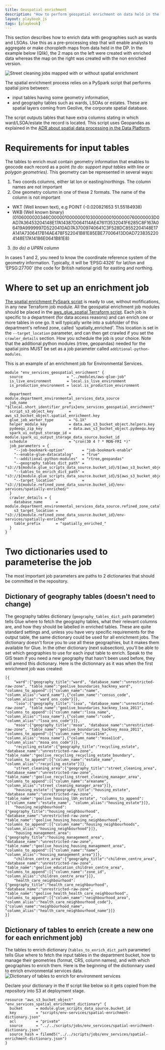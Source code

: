 ```yaml
---
title: Geospatial enrichment
description: "How to perform geospatial enrichment on data held in the data platform"
layout: playbook_js
tags: [playbook]
---
```


This section describes how to enrich data with geographies such as wards and LSOAs. 
Use this as a pre-processing step that will enable analysts to aggregate or make choropleth maps from data held in the DP. In the example below (Qlik), the 2 maps on the left were created with enriched data whereas the map on the right was created with the non enriched version.

![Street cleaning jobs mapped with or without spatial enrichment](../images/alloy-jobs-with-and-without-spatial-enrichment.png)

The spatial enrichment process relies on a PySpark script that performs spatial joins between: 
- input tables having some geometry information, 
- and geography tables such as wards, LSOAs or estates. These are spatial layers coming from Geolive, the corporate spatial database. 

The script outputs tables that have extra columns stating in which ward/LSOA/estate the record is located.
This script uses Geopandas as explained in the [ADR about spatial data processing in the Data Platform](https://playbook.hackney.gov.uk/Data-Platform-Playbook/architecture-decisions/records/spatial-data-processing).

# Requirements for input tables

The tables to enrich must contain geometry information that enables to geocode each record as a point *(to do: support input tables with line or polygon geometries)*. This geometry can be represented in several ways:
1. Two coords columns, either lat lon or easting/northings. The column names are not important
2. One geometry column in one of these 2 formats. The name of the column is not important
- WKT (Well known text), e.g POINT (-0.020821653 51.55184938) 
- WKB (Well known binary) (0106000020346C000001000000010300000001000000760000003D0AD7A36453204148E17A14387D064114AE476113532041F6285C8F167A06419A9999997D5220410AD7A37009740641C3F528DC8552204148E17A141A7306417B14AE478F522041B81E85EBE77006413D0AD7238352204148E17A14186E0641B81E8)
3. *(to do) a UPRN column*

In cases 1 and 2, you need to know the coordinate reference system of the geometry information. Typically, it will be ‘EPSG:4326’ for lat/lon and ‘EPSG:27700’ (the code for British national grid) for easting and northing.

# Where to set up an enrichment job

[The spatial enrichment PySpark script](https://github.com/LBHackney-IT/Data-Platform/blob/main/scripts/jobs/unrestricted/spatial_enrichment.py) is ready to use, without mofifications, in any new Terraform job module. All the geospatial enrichment job modules should be placed in the [aws_glue_spatial Terraform script](https://github.com/LBHackney-IT/Data-Platform/blob/main/terraform/etl/24-aws-glue-spatial.tf). Each job is specific to a department (for data access reasons) and can enrich one or more tables in one go. It will typically write into a subfolder of this department's refined zone, called 'spatially_enriched'. This location is set in the `--target_location` parameter, and can then get crawled if you set the `crawler_details` section. How you schedule the job is your choice. Note that the additional python modules (rtree, geopandas) needed for the spatial joins MUST be set as a job parameter called `additional-python-modules`.

This is an example of an enrichment job for Environmental Services.

```
module "env_services_geospatial_enrichment" {
  source                    = "../modules/aws-glue-job"
  is_live_environment       = local.is_live_environment
  is_production_environment = local.is_production_environment

  department                 = module.department_environmental_services_data_source
  job_name                   = "${local.short_identifier_prefix}env_services_geospatial_enrichment"
  script_s3_object_key       = aws_s3_bucket_object.spatial_enrichment.key
  glue_job_worker_type       = "G.1X"
  helper_module_key          = data.aws_s3_bucket_object.helpers.key
  pydeequ_zip_key            = data.aws_s3_bucket_object.pydeequ.key
  spark_ui_output_storage_id = module.spark_ui_output_storage_data_source.bucket_id
  schedule                   = "cron(30 4 ? * MON-FRI *)"
  job_parameters = {
    "--job-bookmark-option"        = "job-bookmark-enable"
    "--enable-glue-datacatalog"    = "true"
    "--additional-python-modules"  = "rtree,geopandas"
    "--geography_tables_dict_path" = "s3://${module.glue_scripts_data_source.bucket_id}/${aws_s3_bucket_object.geography_tables_dictionary.key}"
    "--tables_to_enrich_dict_path" = "s3://${module.glue_scripts_data_source.bucket_id}/${aws_s3_bucket_object.env_services_spatial_enrichment_dictionary.key}"
    "--target_location"            = "s3://${module.refined_zone_data_source.bucket_id}/env-services/spatially-enriched/"
  }
  crawler_details = {
    database_name      = module.department_environmental_services_data_source.refined_zone_catalog_database_name
    s3_target_location = "s3://${module.refined_zone_data_source.bucket_id}/env-services/spatially-enriched"
    table_prefix       = "spatially_enriched_"
  }
}
```
# Two dictionaries used to parameterise the job
The most important job parameters are paths to 2 dictionaries that should be committed in the repository. 

## Dictionary of geography tables (doesn't need to change)
The geography tables dictionary (`geography_tables_dict_path` parameter) tells Glue where to fetch the geography tables, what their relevant columns are, and how they should be labelled in enriched tables. These are quite standard settings and, unless you have very specific requirements for the output table, the same dictionary could be used for all enrichment jobs. The dictionary doesn't force you to use all these geographies, but it makes them available for Glue. In the other dictionary (next subsection), you'll be able to set which geographies to use for each input table to enrich. Speak to the GIS team if you need a new geography that hasn't been used before, they will amend this dictionary. Here is the dictionnary as it was when the first enrichment job was created:

```
[{
    "ward":{"geography_title":"ward", "database_name":"unrestricted-raw-zone", "table_name":"geolive_boundaries_hackney_ward", "columns_to_append":[{"column_name":"name", "column_alias":"ward_name"},{"column_name":"census_code", "column_alias":"ward_ons_code"}]},
    "lsoa":{"geography_title":"lsoa", "database_name":"unrestricted-raw-zone", "table_name":"geolive_boundaries_hackney_lsoa_2011", "columns_to_append":[{"column_name":"lsoa_name", "column_alias":"lsoa_name"},{"column_name":"code", "column_alias":"lsoa_ons_code"}]},
    "msoa":{"geography_title":"msoa", "database_name":"unrestricted-raw-zone", "table_name":"geolive_boundaries_hackney_msoa_2011", "columns_to_append":[{"column_name":"msoa11nm", "column_alias":"msoa_name"},{"column_name":"msoa11cd", "column_alias":"msoa_ons_code"}]},
    "recycling_estate":{"geography_title":"recycling_estate", "database_name":"unrestricted-raw-zone", "table_name":"geolive_recycling_recycling_estate_boundary", "columns_to_append":[{"column_name":"estate_name", "column_alias":"recycling_estate"}]},
    "street_cleaning_area":{"geography_title":"street_cleaning_area", "database_name":"unrestricted-raw-zone", "table_name":"geolive_recycling_street_cleaning_manager_area", "columns_to_append":[{"column_name":"areaname", "column_alias":"street_cleaning_manager_area"}]},
    "housing_estate":{"geography_title":"housing_estate", "database_name":"unrestricted-raw-zone", "table_name":"geolive_housing_lbh_estate", "columns_to_append":[{"column_name":"estate_name", "column_alias":"housing_estate"}]},
    "housing_neighbourhood":{"geography_title":"housing_neighbourhood", "database_name":"unrestricted-raw-zone", "table_name":"geolive_housing_housing_neighbourhood", "columns_to_append":[{"column_name":"housing_neighbourhoods", "column_alias":"housing_neighbourhood"}]},
    "housing_management_area":{"geography_title":"housing_management_area", "database_name":"unrestricted-raw-zone", "table_name":"geolive_housing_housing_management_area", "columns_to_append":[{"column_name":"name", "column_alias":"housing_management_area"}]},
    "children_centre_area":{"geography_title":"children_centre_area", "database_name":"unrestricted-raw-zone", "table_name":"geolive_education_children_centre_area", "columns_to_append":[{"column_name":"zone_id", "column_alias":"children_centre_area"}]},
    "health_care_neighbourhood":{"geography_title":"health_care_neighbourhood", "database_name":"unrestricted-raw-zone", "table_name":"geolive_health_health_care_neighbourhood", "columns_to_append":[{"column_name":"neighbourhood_area", "column_alias":"health_care_neighbourhood_code"},{"column_name":"neighbourhood_name", "column_alias":"health_care_neighbourhood_name"}]}
}]
```

## Dictionary of tables to enrich (create a new one for each enrichment job)
The tables to enrich dictionary (`tables_to_enrich_dict_path` parameter) tells Glue where to fetch the input tables in the department bucket, how to manage their geometries (format, CRS, column names), and with which geographies to enrich them. Here is the beginning of the dictionnary used to enrich environmental services data.
![Dictionary of tables to enrich for environment services](../images/env-services-spatial-enrichment-dictionary.png)



Declare your dictionary in the tf script like below so it gets copied from the repository into S3 at deployment stage.

```
resource "aws_s3_bucket_object" "env_services_spatial_enrichment_dictionary" {
  bucket      = module.glue_scripts_data_source.bucket_id
  key         = "scripts/env-services/spatial-enrichment-dictionary.json"
  acl         = "private"
  source      = "../../scripts/jobs/env_services/spatial-enrichment-dictionary.json"
  source_hash = filemd5("../../scripts/jobs/env_services/spatial-enrichment-dictionary.json")
}
```


